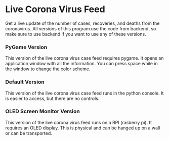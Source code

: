 # Live Corona Virus Feed
Get a live update of the number of cases, recoveries, and deaths from the coronavirus. All versions of this program use the code from backend, so make sure to use backend if you want to use any of these versions.

### PyGame Version
This version of the live corona virus case feed requires pygame. It opens an application window with all the information. You can press space while in the window to change the color scheme.

### Default Version
This version of the live corona virus case feed runs in the python console. It is easier to access, but there are no controls.

### OLED Screen Monitor Version
This version of the live corona virus feed runs on a RPI (rasberry pi). It requires an OLED display. This is physical and can be hanged up on a wall or can be transported.

